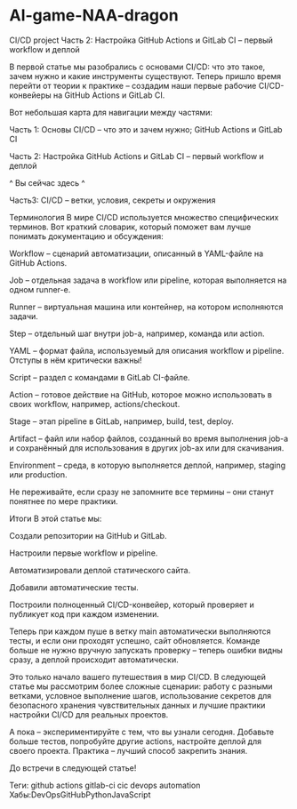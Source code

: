 # AI-game-NAA-dragon
CI/CD project
Часть 2: Настройка GitHub Actions и GitLab CI – первый workflow и деплой

В первой статье мы разобрались с основами CI/CD: что это такое, зачем нужно и какие инструменты существуют. Теперь пришло время перейти от теории к практике – создадим наши первые рабочие CI/CD-конвейеры на GitHub Actions и GitLab CI.

Вот небольшая карта для навигации между частями:

Часть 1: Основы CI/CD – что это и зачем нужно; GitHub Actions и GitLab CI

Часть 2: Настройка GitHub Actions и GitLab CI – первый workflow и деплой

^ Вы сейчас здесь ^

Часть3: CI/CD – ветки, условия, секреты и окружения

Терминология
В мире CI/CD используется множество специфических терминов. Вот краткий словарик, который поможет вам лучше понимать документацию и обсуждения:

Workflow – сценарий автоматизации, описанный в YAML-файле на GitHub Actions.

Job – отдельная задача в workflow или pipeline, которая выполняется на одном runner-е.

Runner – виртуальная машина или контейнер, на котором исполняются задачи.

Step – отдельный шаг внутри job-а, например, команда или action.

YAML – формат файла, используемый для описания workflow и pipeline. Отступы в нём критически важны!

Script – раздел с командами в GitLab CI-файле.

Action – готовое действие на GitHub, которое можно использовать в своих workflow, например, actions/checkout.

Stage – этап pipeline в GitLab, например, build, test, deploy.

Artifact – файл или набор файлов, созданный во время выполнения job-а и сохранённый для использования в других job-ах или для скачивания.

Environment – среда, в которую выполняется деплой, например, staging или production.

Не переживайте, если сразу не запомните все термины – они станут понятнее по мере практики.

Итоги
В этой статье мы:

Создали репозитории на GitHub и GitLab.

Настроили первые workflow и pipeline.

Автоматизировали деплой статического сайта.

Добавили автоматические тесты.

Построили полноценный CI/CD-конвейер, который проверяет и публикует код при каждом изменении.

Теперь при каждом пуше в ветку main автоматически выполняются тесты, и если они проходят успешно, сайт обновляется. Команде больше не нужно вручную запускать проверку – теперь ошибки видны сразу, а деплой происходит автоматически.

Это только начало вашего путешествия в мир CI/CD. В следующей статье мы рассмотрим более сложные сценарии: работу с разными ветками, условное выполнение шагов, использование секретов для безопасного хранения чувствительных данных и лучшие практики настройки CI/CD для реальных проектов.

А пока – экспериментируйте с тем, что вы узнали сегодня. Добавьте больше тестов, попробуйте другие actions, настройте деплой для своего проекта. Практика – лучший способ закрепить знания.

До встречи в следующей статье!

Теги:
github actions
gitlab-ci
cic
devops
automation
Хабы:DevOpsGitHubPythonJavaScript
